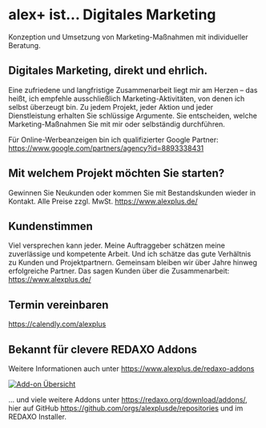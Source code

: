 # alex+ ist... Digitales Marketing

Konzeption und Umsetzung von Marketing-Maßnahmen mit individueller Beratung.


## Digitales Marketing, direkt und ehrlich.

Eine zufriedene und langfristige Zusammenarbeit liegt mir am Herzen – das heißt, ich empfehle ausschließlich Marketing-Aktivitäten, von denen ich selbst überzeugt bin.
Zu jedem Projekt, jeder Aktion und jeder Dienstleistung erhalten Sie schlüssige Argumente. Sie entscheiden, welche Marketing-Maßnahmen Sie mit mir oder selbständig durchführen.

Für Online-Werbeanzeigen bin ich qualifizierter Google Partner: <https://www.google.com/partners/agency?id=8893338431>

## Mit welchem Projekt möchten Sie starten?

Gewinnen Sie Neukunden oder kommen Sie mit Bestandskunden wieder in Kontakt. Alle Preise zzgl. MwSt.
<https://www.alexplus.de/>

## Kundenstimmen

Viel versprechen kann jeder. Meine Auftraggeber schätzen meine zuverlässige und kompetente Arbeit. Und ich schätze das gute Verhältnis zu Kunden und Projektpartnern. Gemeinsam bleiben wir über Jahre hinweg erfolgreiche Partner. 
Das sagen Kunden über die Zusammenarbeit:
<https://www.alexplus.de/>

## Termin vereinbaren

<https://calendly.com/alexplus>

## Bekannt für clevere REDAXO Addons

Weitere Informationen auch unter <https://www.alexplus.de/redaxo-addons>

[![Add-on Übersicht](https://github.com/user-attachments/assets/89c5fca5-cc40-41d7-92d1-6e3fdbd34de5)](https://www.alexplus.de/redaxo-addons)

... und viele weitere Addons unter <https://redaxo.org/download/addons/>, hier auf GitHub <https://github.com/orgs/alexplusde/repositories> und im REDAXO Installer.

